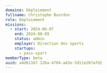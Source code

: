```yaml
---
domaine: Déploiement
fullname: Christophe Bourdon
role: Déploiement
missions:
  - start: 2024-06-07
    end: 2024-08-09
    status: admin
    employer: Direction des sports
    startups:
      - pass-sport
memberType: beta
uuid: a4db1167-126a-4704-a43e-5d11e287afd2
---
```

